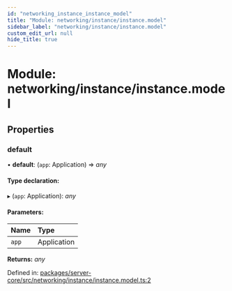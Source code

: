 ```yaml
---
id: "networking_instance_instance_model"
title: "Module: networking/instance/instance.model"
sidebar_label: "networking/instance/instance.model"
custom_edit_url: null
hide_title: true
---
```


# Module: networking/instance/instance.model

## Properties

### default

• **default**: (`app`: Application) => *any*

#### Type declaration:

▸ (`app`: Application): *any*

#### Parameters:

Name | Type |
:------ | :------ |
`app` | Application |

**Returns:** *any*

Defined in: [packages/server-core/src/networking/instance/instance.model.ts:2](https://github.com/xr3ngine/xr3ngine/blob/a16a45d7e/packages/server-core/src/networking/instance/instance.model.ts#L2)
